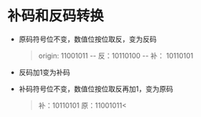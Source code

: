 补码和反码转换
=======
* 原码符号位不变，数值位按位取反，变为反码   

  > origin: 11001011 -- 反：10110100 -- 补： 10110101  
* 反码加1变为补码  

* 补码符号位不变，数值位按位取反再加1，变为原码  

  > 补：10110101 原：11001011<  